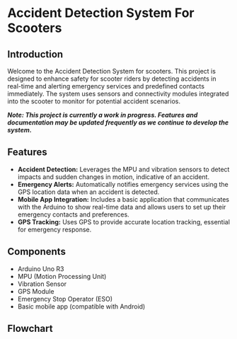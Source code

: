 # Accident Detection System For Scooters

## Introduction
Welcome to the Accident Detection System for scooters. This project is designed to enhance safety for scooter riders by detecting accidents in real-time and alerting emergency services and predefined contacts immediately. The system uses sensors and connectivity modules integrated into the scooter to monitor for potential accident scenarios.

***Note: This project is currently a work in progress. Features and documentation may be updated frequently as we continue to develop the system.***

## Features
- **Accident Detection:** Leverages the MPU and vibration sensors to detect impacts and sudden changes in motion, indicative of an accident.
- **Emergency Alerts:** Automatically notifies emergency services using the GPS location data when an accident is detected.
- **Mobile App Integration:** Includes a basic application that communicates with the Arduino to show real-time data and allows users to set up their emergency contacts and preferences.
- **GPS Tracking:** Uses GPS to provide accurate location tracking, essential for emergency response.

## Components
- Arduino Uno R3
- MPU (Motion Processing Unit)
- Vibration Sensor
- GPS Module
- Emergency Stop Operator (ESO)
- Basic mobile app (compatible with Android)

## Flowchart



  

